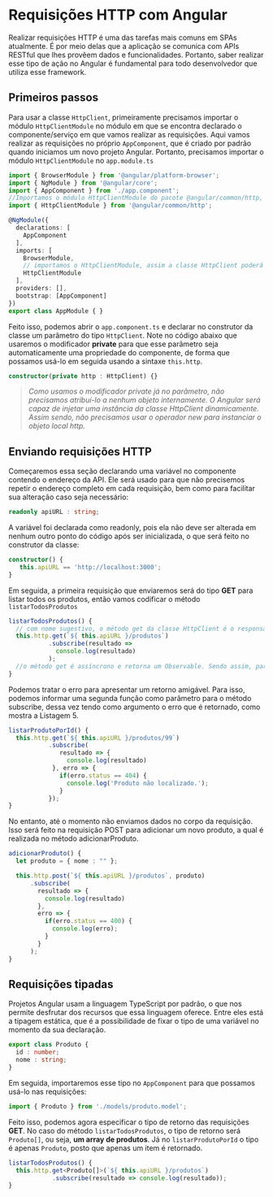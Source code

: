 # Requisições HTTP com Angular

Realizar requisições HTTP é uma das tarefas mais comuns em SPAs atualmente. É por meio delas que a aplicação se comunica com APIs RESTful que lhes provêem dados e funcionalidades. Portanto, saber realizar esse tipo de ação no Angular é fundamental para todo desenvolvedor que utiliza esse framework.

## Primeiros passos

Para usar a classe `HttpClient`, primeiramente precisamos importar o módulo `HttpClientModule` no módulo em que se encontra declarado o componente/serviço em que vamos realizar as requisições. Aqui vamos realizar as requisições no próprio `AppComponent`, que é criado por padrão quando iniciamos um novo projeto Angular. Portanto, precisamos importar o módulo `HttpClientModule` no `app.module.ts`

```ts
import { BrowserModule } from '@angular/platform-browser';
import { NgModule } from '@angular/core';
import { AppComponent } from './app.component';
//Importamos o módulo HttpClientModule do pacote @angular/common/http, de forma que ele possa ser usado nesse arquivo mais adiante;
import { HttpClientModule } from '@angular/common/http';

@NgModule({
  declarations: [
    AppComponent
  ],
  imports: [
    BrowserModule,
    // importamos o HttpClientModule, assim a classe HttpClient poderá ser usada no componente AppComponent, que é declarado mais acima neste mesmo arquivo.
    HttpClientModule
  ],
  providers: [],
  bootstrap: [AppComponent]
})
export class AppModule { }
```

Feito isso, podemos abrir o `app.component.ts` e declarar no construtor da classe um parâmetro do tipo `HttpClient`. Note no código abaixo que usaremos o modificador **private** para que esse parâmetro seja automaticamente uma propriedade do componente, de forma que possamos usá-lo em seguida usando a sintaxe `this.http`.

```ts
constructor(private http : HttpClient) {}
```

> _Como usamos o modificador private já no parâmetro, não precisamos atribuí-lo a nenhum objeto internamente. O Angular será capaz de injetar uma instância da classe HttpClient dinamicamente. Assim sendo, não precisamos usar o operador new para instanciar o objeto local http._

## Enviando requisições HTTP

Começaremos essa seção declarando uma variável no componente contendo o endereço da API. Ele será usado para que não precisemos repetir o endereço completo em cada requisição, bem como para facilitar sua alteração caso seja necessário:

```ts
readonly apiURL : string;
```

A variável foi declarada como readonly, pois ela não deve ser alterada em nenhum outro ponto do código após ser inicializada, o que será feito no construtor da classe:

```ts
constructor() {
   this.apiURL == 'http://localhost:3000';
}
```

Em seguida, a primeira requisição que enviaremos será do tipo **GET** para listar todos os produtos, então vamos codificar o método `listarTodosProdutos`

```ts
listarTodosProdutos() {
  // com nome sugestivo, o método get da classe HttpClient é o responsável por enviar requisições do tipo GET para o endereço informado como parâmetro. Aqui esse endereço é formado pela concatenação da URL base + /produtos, conforme vimos na documentação da API.
  this.http.get(`${ this.apiURL }/produtos`)
           .subscribe(resultado => 
             console.log(resultado)
           );
  //o método get é assíncrono e retorna um Observable. Sendo assim, para recuperarmos seu resultado precisamos invocar o método subscribe, passando para ele uma função anônima cujo argumento é o corpo da resposta obtido, já devidamente convertido para objeto JavaScript.
}
```

Podemos tratar o erro para apresentar um retorno amigável. Para isso, podemos informar uma segunda função como parâmetro para o método subscribe, dessa vez tendo como argumento o erro que é retornado, como mostra a Listagem 5.

```ts
listarProdutoPorId() {
  this.http.get(`${ this.apiURL }/produtos/99`)
           .subscribe(
              resultado => {
                console.log(resultado)
            }, erro => {
              if(erro.status == 404) {
                console.log('Produto não localizado.');
              }
           });
}
```
No entanto, até o momento não enviamos dados no corpo da requisição. Isso será feito na requisição POST para adicionar um novo produto, a qual é realizada no método adicionarProduto.

```ts
adicionarProduto() {
  let produto = { nome : "" };

  this.http.post(`${ this.apiURL }/produtos`, produto)
      .subscribe(
        resultado => {
          console.log(resultado)
        },
        erro => {
          if(erro.status == 400) {
            console.log(erro);
          }
        }
      );
}
```

## Requisições tipadas

Projetos Angular usam a linguagem TypeScript por padrão, o que nos permite desfrutar dos recursos que essa linguagem oferece. Entre eles está a tipagem estática, que é a possibilidade de fixar o tipo de uma variável no momento da sua declaração.

```ts
export class Produto {
  id : number;
  nome : string;
}
```

Em seguida, importaremos esse tipo no `AppComponent` para que possamos usá-lo nas requisições:

```ts
import { Produto } from './models/produto.model';
```

Feito isso, podemos agora especificar o tipo de retorno das requisições **GET**. No caso do método `listarTodosProdutos`, o tipo de retorno será `Produto[]`, ou seja, **um array de produtos**. Já no `listarProdutoPorId` o tipo é apenas `Produto`, posto que apenas um item é retornado.

```ts
listarTodosProdutos() {
  this.http.get<Produto[]>(`${ this.apiURL }/produtos`)
            .subscribe(resultado => console.log(resultado));
}
```
